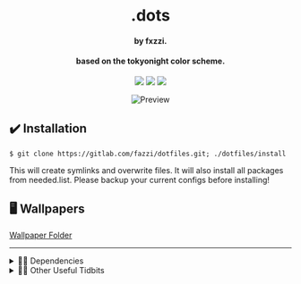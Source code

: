 <h1 align="center">.dots</h1>
<h4 align="center">by fxzzi.</h4>
<h4 align="center">based on the tokyonight color scheme.</h4>

<p align="center">
    <a href="https://github.com/fxzzi/.dots/stargazers"><img src="https://img.shields.io/github/stars/fxzzi/.dots?colorA=1a1b26&colorB=7aa2f7&style=for-the-badge&logo=starship"></a>
    <a href="https://github.com/fxzzi/.dots/network/members"><img src="https://img.shields.io/github/forks/fxzzi/.dots?colorA=1a1b26&colorB=7aa2f7&style=for-the-badge&logo=github"></a>
    <a href="https://github.com/fxzzi/.dots/network/members"><img src="https://img.shields.io/badge/Works%20on%20my%20Machine-Works%20On%20My%20Machine?colorA=1a1b26&colorB=7aa2f7&style=for-the-badge&logo=egghead"></a>
</p>
<p align="center">
  <img src="preview.png" alt="Preview"/>
</p>

## ✔️ Installation

```
$ git clone https://gitlab.com/fazzi/dotfiles.git; ./dotfiles/install
```
This will create symlinks and overwrite files. It will also install all packages from needed.list. Please backup your current configs before installing!

## 🖥️ Wallpapers

[Wallpaper Folder](https://gitlab.com/fazzi/dotfiles/-/tree/main/walls "walls folder") 

---

<details>
  <summary>👨‍💻 Dependencies</summary>
  
[bspwm](https://github.com/baskerville/bspwm "bspwm on GitHub")

[sxhkd](https://github.com/baskerville/sxhkd "sxhkd on GitHub")

[Kitty](https://github.com/kovidgoyal/kitty "Kitty on GitHub")

[Cava](https://github.com/karlstav/cava "Cava on GitHub")

[Polybar](https://github.com/polybar/polybar)

[picom-jonaburg](https://github.com/jonaburg/picom "jonaburg's fork of Picom on GitHub")

[rofi](https://github.com/davatorium/rofi "rofi on GitHub")

[xidlehook](https://github.com/jD91mZM2/xidlehook "xidlehook on github")

[Dunst](https://github.com/dunst-project/dunst "Dunst on GitHub")

[i3-volume](https://github.com/hastinbe/i3-volume "i3-volume on GitHub")

[zsh](https://www.zsh.org/ "zsh")

</details>

<details>
  <summary>👩‍💻 Other Useful Tidbits</summary>
  
[OhMyZsh](https://github.com/ohmyzsh/ohmyzsh "OhMyZsh on GitHub")

[rsClock](https://github.com/valebes/rsClock "rsClock on GitHub")

[Firefox](https://www.mozilla.org/en-GB/firefox/new/ "firefox")

</details>
